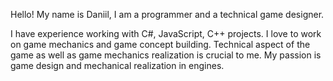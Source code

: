 Hello! My name is Daniil,
I am a programmer and a technical game designer. 

I have experience working with C#, JavaScript, C++ projects. I love to work on game mechanics and game concept building. Technical aspect of the game as well as game mechanics realization is crucial to me.
My passion is game design and mechanical realization in engines.

<!---
Dendikot/Dendikot is a ✨ special ✨ repository because its `README.md` (this file) appears on your GitHub profile.
You can click the Preview link to take a look at your changes.
--->
